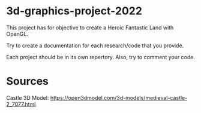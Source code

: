 # 3d-graphics-project-2022

This project has for objective to create a Heroic Fantastic Land with OpenGL.

Try to create a documentation for each research/code that you provide.

Each project should be in its own repertory. Also, try to comment your code.

# Sources

Castle 3D Model: https://open3dmodel.com/3d-models/medieval-castle-2_7077.html
